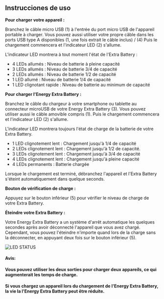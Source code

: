 
## Instrucciones de uso

**Pour charger votre appareil :**

Branchez le câble micro USB (1) à l'entrée du port micro USB de l'appareil portable à charger. Vous pouvez aussi utiliser votre propre câble dans les ports USB type A disponibles (1, une fois extrait le câble inclus) / (4) Puis le chargement commencera et l'indicateur LED (2) s'allume.

L'indicateur LED montrera à tout moment l'état de l'Extra Battery :

*	4 LEDs allumés : Niveau de batterie à pleine capacité
*	3 LEDs allumés : Niveau de batterie 3/4 de capacité 
*	2 LEDs allumés : Niveau de batterie 1/2 de capacité 
*	1 LED allumé : Niveau de batterie 1/4 de capacité 
*	1 LED clignotant rapide : Niveau de batterie au minimum de capacité


**Pour charger l'Energy Extra Battery :**

Branchez le câble du chargeur à votre smartphone ou tablette au connecteur microUSB de votre Energy Extra Battery (3).
Vous pouvez utiliser aussi le câble amovible compris (1). Puis le chargement commencera et l'indicateur LED (2) s'allume.

L'indicateur LED montrera toujours l'état de charge de la batterie de votre Extra Battery.

*	1 LED clignotement lent : Chargement jusqu'à 1/4 de capacité
*	2 LEDs clignotement lent : Chargement jusqu'à 1/2 de capacité.
*	3 LEDs clignotement lent : Chargement jusqu'à 3/4 de capacité
*	4 LEDs clignotement lent : Chargement jusqu'à pleine capacité
*	4 LEDs permanents :  Batterie chargée

Lorsque le chargement est terminé, débranchez l'appareil et l'Extra Battery s'éteint automatiquement dans quelque seconds.


**Bouton de vérification de charge :**

Appuyez sur le bouton inférieur (5)  pour vérifier le niveau de charge de votre Extra Battery.

**Éteindre votre Extra Battery :** 

Votre Energy Extra Battery a un système d'arrêt automatique les quelques secondes après avoir déconnecté l'appareil que vous avez chargé. Cependant, vous pouvez l'éteindre n'importe quand lors de la charge sans la déconnecter, en appuyant deux fois sur le bouton inférieur (5).


![LED STATUS](http:.jpg)

#### **Avis:**

#### Vous pouvez utiliser les deux sorties pour charger deux appareils, ce qui augmenterait les temps de charge.
#### Si vous chargez un appareil lors du chargement de l'Energy Extra Battery, la vie la l'Energy Extra Battery peut être réduite.
